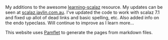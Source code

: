 My additions to the awesome [learning-scalaz](http://eed3si9n.com/learning-scalaz/) resource. My updates can be seen at [scalaz.jaylin.com.au](scalaz.jaylin.com.au). I've updated the code to work with scalaz 7.1 and fixed up allot of dead links and basic spelling, etc. Also added info on the endo typeclass. Will continue to improve as I learn more...

This website uses [Pamflet](http://pamflet.databinder.net/Pamflet.html) to generate the pages from markdown files.
